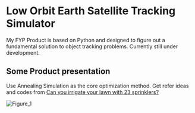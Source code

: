 # Low Orbit Earth Satellite Tracking Simulator
 My FYP Product is based on Python and designed to figure out a fundamental solution to object
 tracking problems. Currently still under development.

## Some Product presentation

Use Annealing Simulation as the core optimization method. Get refer ideas and codes from [Can you irrigate your lawn with 23 sprinklers?](https://puzzling.stackexchange.com/questions/110592/can-you-irrigate-your-lawn-with-23-sprinklers)

![Figure_1](https://github.com/QI-Joe/LEO-Satellite-Tracking-Simulator/assets/80494923/41bec17d-fad3-4bc7-96d4-f36164cfd991)
